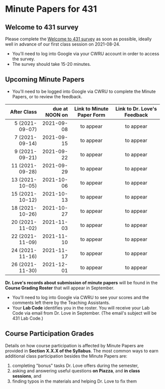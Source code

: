 # Minute Papers for 431

## Welcome to 431 survey

Please complete the [Welcome to 431 survey](https://bit.ly/431-2021-welcome-survey) as soon as possible, ideally well in advance of our first class session on 2021-08-24. 

- You'll need to log into Google via your CWRU account in order to access the survey.
- The survey should take 15-20 minutes.

## Upcoming Minute Papers

- You'll need to be logged into Google via CWRU to complete the Minute Papers, or to review the feedback.

After Class | due at NOON on | Link to Minute Paper Form | Link to Dr. Love's Feedback
----------: | ------: | :--------: | :----------:
5 (2021-09-07) | 2021-09-08 | to appear | to appear
7 (2021-09-14) | 2021-09-15 | to appear | to appear
9 (2021-09-21) | 2021-09-22 | to appear | to appear
11 (2021-09-28) | 2021-09-29 | to appear | to appear
13 (2021-10-05) | 2021-10-06 | to appear | to appear
15 (2021-10-12) | 2021-10-13 | to appear | to appear
18 (2021-10-26) | 2021-10-27 | to appear | to appear
20 (2021-11-02) | 2021-11-03 | to appear | to appear
22 (2021-11-09) | 2021-11-10 | to appear | to appear
24 (2021-11-16) | 2021-11-17 | to appear | to appear
26 (2021-11-30) | 2021-12-01 | to appear | to appear

**Dr. Love's records about submission of minute papers** will be found in the **Course Grading Roster** that will appear in September.

- You'll need to log into Google via CWRU to see your scores and the comments left there by the Teaching Assistants. 
- Your **Lab Code** identifies you in the roster. You will receive your Lab Code via email from Dr. Love in September. (The email's subject will be 431 Lab Code.) 

## Course Participation Grades

Details on how course participation is affected by Minute Papers are provided in **Section X.X.X of the Syllabus**. The most common ways to earn additional class participation besides the Minute Papers are:

1. completing "bonus" tasks Dr. Love offers during the semester, 
2. asking and answering useful questions **on Piazza**, and **in class sessions**, and 
3. finding typos in the materials and helping Dr. Love to fix them
